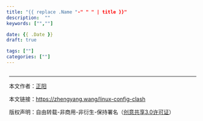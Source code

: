```yaml
---
title: "{{ replace .Name "-" " " | title }}"
description:  ""
keywords: ["",""]

date: {{ .Date }}
draft: true

tags: [""]
categories: [""]
---
```




























<div style="margin-top:2em;padding:0 0.5em;font-size:.875rem">
    <hr>
    <div style="padding-bottom:1em;">
        <p>本文作者：<a href="https://zhengyang.wang/about" target="_blank">正阳</a></p>
        <p>本文链接：<a href="https://zhengyang.wang/linux-config-clash/" target="_blank">https://zhengyang.wang/linux-config-clash</a></p>
        <p>版权声明：自由转载-非商用-非衍生-保持署名（<a href="http://creativecommons.org/licenses/by-nc-nd/3.0/deed.zh" target="_blank">创意共享3.0许可证</a>）</p>
    </div>
</div>